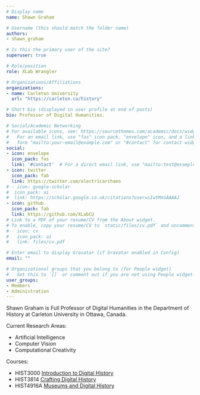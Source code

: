 ```yaml
---
# Display name
name: Shawn Graham

# Username (this should match the folder name)
authors:
- shawn_graham

# Is this the primary user of the site?
superuser: true

# Role/position
role: XLab Wrangler

# Organizations/Affiliations
organizations:
- name: Carleton University
  url: "https://carleton.ca/history"

# Short bio (displayed in user profile at end of posts)
bio: Professor of Digital Humanities.

# Social/Academic Networking
# For available icons, see: https://sourcethemes.com/academic/docs/widgets/#icons
#   For an email link, use "fas" icon pack, "envelope" icon, and a link in the
#   form "mailto:your-email@example.com" or "#contact" for contact widget.
social:
- icon: envelope
  icon_pack: fas
  link: '#contact'  # For a direct email link, use "mailto:test@example.org".
- icon: twitter
  icon_pack: fab
  link: https://twitter.com/electricarchaeo
# - icon: google-scholar
#  icon_pack: ai
#  link: https://scholar.google.co.uk/citations?user=sIwtMXoAAAAJ
- icon: github
  icon_pack: fab
  link: https://github.com/XLabCU
# Link to a PDF of your resume/CV from the About widget.
# To enable, copy your resume/CV to `static/files/cv.pdf` and uncomment the lines below.  
# - icon: cv
#   icon_pack: ai
#   link: files/cv.pdf

# Enter email to display Gravatar (if Gravatar enabled in Config)
email: ""

# Organizational groups that you belong to (for People widget)
#   Set this to `[]` or comment out if you are not using People widget.  
user_groups:
- Members
- Administration
---
```


Shawn Graham is Full Professor of Digital Humanities in the Department of History at Carleton University in Ottawa, Canada. 

Current Research Areas:
- Artificial Intelligence 
- Computer Vision
- Computational Creativity

Courses:
- HIST3000 [Introduction to Digital History](https://digiarch.netlify.app)
- HIST3814 [Crafting Digital History](https://craftingdh.netlify.app)
- HIST4916A [Museums and Digital History](https://dhmuse.netlify.app)
